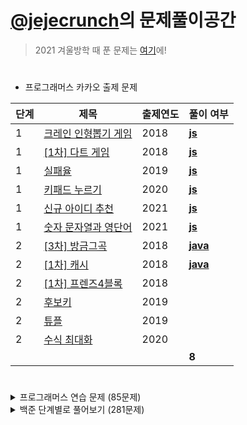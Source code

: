 # [@jejecrunch](https://github.com/jejecrunch)의 문제풀이공간

> 2021 겨울방학 때 푼 문제는 [여기](https://github.com/jejecrunch/2021-winter-kakao/blob/main/jejecrunch)에!

#

-   프로그래머스 카카오 출제 문제

| 단계 | 제목                                                                             | 출제연도 | 풀이 여부                                                                                         |
| ---- | -------------------------------------------------------------------------------- | -------- | ------------------------------------------------------------------------------------------------- |
| 1    | [크레인 인형뽑기 게임](https://programmers.co.kr/learn/courses/30/lessons/64061) | 2018     | [**js**](https://github.com/jejecrunch/2022/blob/main/jejecrunch/programmers/javascript/64061.js) |
| 1    | [[1차] 다트 게임](https://programmers.co.kr/learn/courses/30/lessons/17682)      | 2018     | [**js**](https://github.com/jejecrunch/2022/blob/main/jejecrunch/programmers/javascript/17682.js) |
| 1    | [실패율](https://programmers.co.kr/learn/courses/30/lessons/42889)               | 2019     | [**js**](https://github.com/jejecrunch/2022/blob/main/jejecrunch/programmers/javascript/42889.js) |
| 1    | [키패드 누르기](https://programmers.co.kr/learn/courses/30/lessons/67256)        | 2020     | [**js**](https://github.com/jejecrunch/2022/blob/main/jejecrunch/programmers/javascript/67256.js) |
| 1    | [신규 아이디 추천](https://programmers.co.kr/learn/courses/30/lessons/72410)     | 2021     | [**js**](https://github.com/jejecrunch/2022/blob/main/jejecrunch/programmers/javascript/72410.js) |
| 1    | [숫자 문자열과 영단어](https://programmers.co.kr/learn/courses/30/lessons/81301) | 2021     | [**js**](https://github.com/jejecrunch/2022/blob/main/jejecrunch/programmers/javascript/81301.js) |
| 2    | [[3차] 방금그곡](https://programmers.co.kr/learn/courses/30/lessons/17684)       | 2018     | [**java**](https://github.com/jejecrunch/2022/blob/main/jejecrunch/programmers/java/17684.java)   |
| 2    | [[1차] 캐시](https://programmers.co.kr/learn/courses/30/lessons/17680)           | 2018     | [**java**](https://github.com/jejecrunch/2022/blob/main/jejecrunch/programmers/java/17680.java)   |
| 2    | [[1차] 프렌즈4블록](https://programmers.co.kr/learn/courses/30/lessons/17684)    | 2018     |                                                                                                   |
| 2    | [후보키](https://programmers.co.kr/learn/courses/30/lessons/17684)               | 2019     |                                                                                                   |
| 2    | [튜플](https://programmers.co.kr/learn/courses/30/lessons/17684)                 | 2019     |                                                                                                   |
| 2    | [수식 최대화](https://programmers.co.kr/learn/courses/30/lessons/17684)          | 2020     |                                                                                                   |
|      |                                                                                  |          | **8**                                                                                             |

#

<details>
<summary>프로그래머스 연습 문제 (85문제)</summary>
<div markdown="1">

| 카테고리 | 제목                                                                                     | 풀이 여부                                                                                                                                                                                          |
| -------- | ---------------------------------------------------------------------------------------- | -------------------------------------------------------------------------------------------------------------------------------------------------------------------------------------------------- |
|          | [직사각형 별찍기](https://programmers.co.kr/learn/courses/30/lessons/12969)              | [**js**](https://github.com/jejecrunch/2022/blob/main/jejecrunch/programmers/javascript/12969.js)                                                                                                  |
|          | [x만큼 간격이 있는 n개의 숫자](https://programmers.co.kr/learn/courses/30/lessons/12954) | [**js**](https://github.com/jejecrunch/2022/blob/main/jejecrunch/programmers/javascript/12954.js)                                                                                                  |
|          | [N-Queen](https://programmers.co.kr/learn/courses/30/lessons/12952)                      | [**js**](https://github.com/jejecrunch/2022/blob/main/jejecrunch/programmers/javascript/12952.java)                                                                                                |
|          | [행렬의 덧셈](https://programmers.co.kr/learn/courses/30/lessons/12950)                  | [**js**](https://github.com/jejecrunch/2022/blob/main/jejecrunch/programmers/javascript/12950.java)                                                                                                |
|          | [핸드폰 번호 가리기](https://programmers.co.kr/learn/courses/30/lessons/12948)           | [**js**](https://github.com/jejecrunch/2022/blob/main/jejecrunch/programmers/javascript/12948.js)                                                                                                  |
|          | [하샤드 수](https://programmers.co.kr/learn/courses/30/lessons/12947)                    | [**js**](https://github.com/jejecrunch/2022/blob/main/jejecrunch/programmers/javascript/12947.js)                                                                                                  |
|          | [하노이의 탑](https://programmers.co.kr/learn/courses/30/lessons/12946)                  | [**js**](https://github.com/jejecrunch/2022/blob/main/jejecrunch/programmers/javascript/12946.js)                                                                                                  |
|          | [평균 구하기](https://programmers.co.kr/learn/courses/30/lessons/12944)                  | [**js**](https://github.com/jejecrunch/2022/blob/main/jejecrunch/programmers/javascript/12944.js)                                                                                                  |
|          | [콜라츠 추측](https://programmers.co.kr/learn/courses/30/lessons/12943)                  | [**js**](https://github.com/jejecrunch/2022/blob/main/jejecrunch/programmers/javascript/12943.js)                                                                                                  |
|          | [최대공약수와 최소공배수](https://programmers.co.kr/learn/courses/30/lessons/12940)      | [**js**](https://github.com/jejecrunch/2022/blob/main/jejecrunch/programmers/javascript/12940.js)                                                                                                  |
|          | [최고의 집합](https://programmers.co.kr/learn/courses/30/lessons/12938)                  | [**js**](https://github.com/jejecrunch/2022/blob/main/jejecrunch/programmers/javascript/12938.js)                                                                                                  |
|          | [짝수와 홀수](https://programmers.co.kr/learn/courses/30/lessons/12937)                  | [**js**](https://github.com/jejecrunch/2022/blob/main/jejecrunch/programmers/javascript/12937.js)                                                                                                  |
|          | [줄 서는 방법](https://programmers.co.kr/learn/courses/30/lessons/12936)                 | [**js**](https://github.com/jejecrunch/2022/blob/main/jejecrunch/programmers/javascript/12936.js)                                                                                                  |
|          | [제일 작은 수 제거하기](https://programmers.co.kr/learn/courses/30/lessons/12935)        | [**js**](https://github.com/jejecrunch/2022/blob/main/jejecrunch/programmers/javascript/12935.js)                                                                                                  |
|          | [정수 제곱근 판별](https://programmers.co.kr/learn/courses/30/lessons/12934)             | [**js**](https://github.com/jejecrunch/2022/blob/main/jejecrunch/programmers/javascript/12934.js)                                                                                                  |
|          | [정수 내림차순으로 배치하기](https://programmers.co.kr/learn/courses/30/lessons/12933)   | [**js**](https://github.com/jejecrunch/2022/blob/main/jejecrunch/programmers/javascript/12933.js)                                                                                                  |
|          | [자연수 뒤집어 배열로 만들기](https://programmers.co.kr/learn/courses/30/lessons/12932)  | [**js**](https://github.com/jejecrunch/2022/blob/main/jejecrunch/programmers/javascript/12932.js)                                                                                                  |
|          | [자릿수 더하기](https://programmers.co.kr/learn/courses/30/lessons/12931)                | [**js**](https://github.com/jejecrunch/2022/blob/main/jejecrunch/programmers/javascript/12931.js)                                                                                                  |
|          | [이상한 문자 만들기](https://programmers.co.kr/learn/courses/30/lessons/12930)           | [**js**](https://github.com/jejecrunch/2022/blob/main/jejecrunch/programmers/javascript/12930.js)                                                                                                  |
|          | [약수의 합](https://programmers.co.kr/learn/courses/30/lessons/12928)                    | [**js**](https://github.com/jejecrunch/2022/blob/main/jejecrunch/programmers/javascript/12928.js)                                                                                                  |
|          | [야근 지수](https://programmers.co.kr/learn/courses/30/lessons/12927)                    | [**js**](https://github.com/jejecrunch/2022/blob/main/jejecrunch/programmers/javascript/12927.js)                                                                                                  |
|          | [시저 암호](https://programmers.co.kr/learn/courses/30/lessons/12926)                    | [**js**](https://github.com/jejecrunch/2022/blob/main/jejecrunch/programmers/javascript/12926.js)                                                                                                  |
|          | [문자열을 정수로 바꾸기](https://programmers.co.kr/learn/courses/30/lessons/12925)       | [**js**](https://github.com/jejecrunch/2022/blob/main/jejecrunch/programmers/javascript/javascript/12925.js)                                                                                       |
|          | [수박수박수박수박수박수?](https://programmers.co.kr/learn/courses/30/lessons/12922)      | [**js**](https://github.com/jejecrunch/2022/blob/main/jejecrunch/programmers/javascript/javascript/12922.js)                                                                                       |
|          | [소수 찾기](https://programmers.co.kr/learn/courses/30/lessons/12921)                    | [**js**](https://github.com/jejecrunch/2022/blob/main/jejecrunch/programmers/javascript/12921.js)                                                                                                  |
|          | [서울에서 김서방 찾기](https://programmers.co.kr/learn/courses/30/lessons/12919)         | [**js**](https://github.com/jejecrunch/2022/blob/main/jejecrunch/programmers/javascript/12919.js)                                                                                                  |
|          | [문자열 다루기 기본](https://programmers.co.kr/learn/courses/30/lessons/12918)           | [**js**](https://github.com/jejecrunch/2022/blob/main/jejecrunch/programmers/javascript/12918.js)                                                                                                  |
|          | [문자열 내림차순으로 배치하기](https://programmers.co.kr/learn/courses/30/lessons/12917) | [**js**](https://github.com/jejecrunch/2022/blob/main/jejecrunch/programmers/javascript/12917.js)                                                                                                  |
|          | [문자열 내 p와 y의 개수](https://programmers.co.kr/learn/courses/30/lessons/12916)       | [**js**](https://github.com/jejecrunch/2022/blob/main/jejecrunch/programmers/javascript/12916.js)                                                                                                  |
|          | [문자열 내 마음대로 정렬하기](https://programmers.co.kr/learn/courses/30/lessons/12915)  | [**js**](https://github.com/jejecrunch/2022/blob/main/jejecrunch/programmers/javascript/12915.js)                                                                                                  |
|          | [멀리 뛰기](https://programmers.co.kr/learn/courses/30/lessons/12914)                    | [**js**](https://github.com/jejecrunch/2022/blob/main/jejecrunch/programmers/javascript/12914.js)                                                                                                  |
|          | [두 정수 사이의 합](https://programmers.co.kr/learn/courses/30/lessons/12912)            | [**js**](https://github.com/jejecrunch/2022/blob/main/jejecrunch/programmers/javascript/12912.js)                                                                                                  |
|          | [나누어 떨어지는 숫자 배열](https://programmers.co.kr/learn/courses/30/lessons/12910)    | [**js**](https://github.com/jejecrunch/2022/blob/main/jejecrunch/programmers/javascript/12910.js)                                                                                                  |
|          | [거스름돈](https://programmers.co.kr/learn/courses/30/lessons/12907)                     | [**js**](https://github.com/jejecrunch/2022/blob/main/jejecrunch/programmers/javascript/12907.js)                                                                                                  |
|          | [같은 숫자는 싫어](https://programmers.co.kr/learn/courses/30/lessons/12906)             | [**js**](https://github.com/jejecrunch/2022/blob/main/jejecrunch/programmers/javascript/12906.js)                                                                                                  |
|          | [가운데 글자 가져오기](https://programmers.co.kr/learn/courses/30/lessons/12903)         | [**js**](https://github.com/jejecrunch/2022/blob/main/jejecrunch/programmers/javascript/12903.js)                                                                                                  |
|          | [부족한 금액 계산하기](https://programmers.co.kr/learn/courses/30/lessons/82612)         | [**js**](https://github.com/jejecrunch/2022/blob/main/jejecrunch/programmers/javascript/82612.js)                                                                                                  |
|          | [나머지가 1이 되는 수 찾기](https://programmers.co.kr/learn/courses/30/lessons/87389)    | [**js**](https://github.com/jejecrunch/2022/blob/main/jejecrunch/programmers/javascript/87389.js)                                                                                                  |
|          | [최소직사각형](https://programmers.co.kr/learn/courses/30/lessons/86491)                 | [**js**](https://github.com/jejecrunch/2022/blob/main/jejecrunch/programmers/javascript/86491.js)                                                                                                  |
|          | [2016년](https://programmers.co.kr/learn/courses/30/lessons/12901)                       | [**js**](https://github.com/jejecrunch/2022/blob/main/jejecrunch/programmers/javascript/12901.js)                                                                                                  |
|          | [예산](https://programmers.co.kr/learn/courses/30/lessons/12982)                         | [**js**](https://github.com/jejecrunch/2022/blob/main/jejecrunch/programmers/javascript/12982.js)                                                                                                  |
|          | [두 개 뽑아서 더하기](https://programmers.co.kr/learn/courses/30/lessons/68644)          | [**js**](https://github.com/jejecrunch/2022/blob/main/jejecrunch/programmers/javascript/68644.js)                                                                                                  |
|          | [3진법 뒤집기](https://programmers.co.kr/learn/courses/30/lessons/68935)                 | [**js**](https://github.com/jejecrunch/2022/blob/main/jejecrunch/programmers/javascript/68935.js)                                                                                                  |
|          | [약수의 개수와 덧셈](https://programmers.co.kr/learn/courses/30/lessons/77884)           | [**js**](https://github.com/jejecrunch/2022/blob/main/jejecrunch/programmers/javascript/77884.js)                                                                                                  |
|          | [체육복](https://programmers.co.kr/learn/courses/30/lessons/42862)                       | [**js**](https://github.com/jejecrunch/2022/blob/main/jejecrunch/programmers/javascript/42862.js)                                                                                                  |
|          | [모의고사](https://programmers.co.kr/learn/courses/30/lessons/42840)                     | [**js**](https://github.com/jejecrunch/2022/blob/main/jejecrunch/programmers/javascript/42840.js)                                                                                                  |
|          | [K번째수](https://programmers.co.kr/learn/courses/30/lessons/42748)                      | [**js**](https://github.com/jejecrunch/2022/blob/main/jejecrunch/programmers/javascript/42748.js)                                                                                                  |
|          | [완주하지 못한 선수](https://programmers.co.kr/learn/courses/30/lessons/42576)           | [**js**](https://github.com/jejecrunch/2022/blob/main/jejecrunch/programmers/javascript/42576.js)                                                                                                  |
|          | [소수 만들기](https://programmers.co.kr/learn/courses/30/lessons/12977)                  | [**js**](https://github.com/jejecrunch/2022/blob/main/jejecrunch/programmers/javascript/12977.js)                                                                                                  |
|          | [내적](https://programmers.co.kr/learn/courses/30/lessons/70128)                         | [**js**](https://github.com/jejecrunch/2022/blob/main/jejecrunch/programmers/javascript/70128.js)                                                                                                  |
|          | [음양 더하기](https://programmers.co.kr/learn/courses/30/lessons/76501)                  | [**js**](https://github.com/jejecrunch/2022/blob/main/jejecrunch/programmers/javascript/76501.js)                                                                                                  |
|          | [없는 숫자 더하기](https://programmers.co.kr/learn/courses/30/lessons/86051)             | [**js**](https://github.com/jejecrunch/2022/blob/main/jejecrunch/programmers/javascript/86051.js)                                                                                                  |
|          | [로또의 최고 순위와 최저 순위](https://programmers.co.kr/learn/courses/30/lessons/77484) | [**js**](https://github.com/jejecrunch/2022/blob/main/jejecrunch/programmers/javascript/77484.js)                                                                                                  |
|          | [124 나라의 숫자](https://programmers.co.kr/learn/courses/30/lessons/12899)              | [**js**](https://github.com/jejecrunch/2022/blob/main/jejecrunch/programmers/javascript/12899.js)                                                                                                  |
|          | [가장 큰 정사각형 찾기](https://programmers.co.kr/learn/courses/30/lessons/12905)        | [**js**](https://github.com/jejecrunch/2022/blob/main/jejecrunch/programmers/javascript/12905.js)                                                                                                  |
|          | [올바른 괄호](https://programmers.co.kr/learn/courses/30/lessons/12909)                  | [**js**](https://github.com/jejecrunch/2022/blob/main/jejecrunch/programmers/javascript/12909.js)                                                                                                  |
|          | [다음 큰 숫자](https://programmers.co.kr/learn/courses/30/lessons/12911)                 | [**js**](https://github.com/jejecrunch/2022/blob/main/jejecrunch/programmers/javascript/12911.js)                                                                                                  |
|          | [땅따먹기](https://programmers.co.kr/learn/courses/30/lessons/12913)                     | [**js**](https://github.com/jejecrunch/2022/blob/main/jejecrunch/programmers/javascript/12913.js)                                                                                                  |
|          | [숫자의 표현](https://programmers.co.kr/learn/courses/30/lessons/12924)                  | [**js**](https://github.com/jejecrunch/2022/blob/main/jejecrunch/programmers/javascript/12924.js)                                                                                                  |
|          | [최댓값과 최솟값](https://programmers.co.kr/learn/courses/30/lessons/12939)              | [**js**](https://github.com/jejecrunch/2022/blob/main/jejecrunch/programmers/javascript/12939.js)                                                                                                  |
|          | [최솟값 만들기](https://programmers.co.kr/learn/courses/30/lessons/12941)                | [**js**](https://github.com/jejecrunch/2022/blob/main/jejecrunch/programmers/javascript/12941.js)                                                                                                  |
|          | [피보나치 수](https://programmers.co.kr/learn/courses/30/lessons/12945)                  | [**js**](https://github.com/jejecrunch/2022/blob/main/jejecrunch/programmers/javascript/12945.js)                                                                                                  |
|          | [행렬의 곱셈](https://programmers.co.kr/learn/courses/30/lessons/12949)                  | [**js**](https://github.com/jejecrunch/2022/blob/main/jejecrunch/programmers/javascript/12949.js)                                                                                                  |
|          | [JadenCase 문자열 만들기](https://programmers.co.kr/learn/courses/30/lessons/12951)      | [**js**](https://github.com/jejecrunch/2022/blob/main/jejecrunch/programmers/javascript/12951.js)                                                                                                  |
|          | [N개의 최소공배수](https://programmers.co.kr/learn/courses/30/lessons/12953)             | [**js**](https://github.com/jejecrunch/2022/blob/main/jejecrunch/programmers/javascript/12953.js)                                                                                                  |
| 해시     | [위장](https://programmers.co.kr/learn/courses/30/lessons/42578)                         | [**js**](https://github.com/jejecrunch/2022/blob/main/jejecrunch/programmers/javascript/42578.js)                                                                                                  |
| 완전탐색 | [소수찾기](https://programmers.co.kr/learn/courses/30/lessons/42839)                     | [**js**](https://github.com/jejecrunch/2022/blob/main/jejecrunch/programmers/javascript/42839.js)                                                                                                  |
| 탐욕법   | [조이스틱](https://programmers.co.kr/learn/courses/30/lessons/42860)                     | [**js**](https://github.com/jejecrunch/2022/blob/main/jejecrunch/programmers/javascript/42860.js)                                                                                                  |
| 정렬     | [가장 큰 수](https://programmers.co.kr/learn/courses/30/lessons/42746)                   | [**js**](https://github.com/jejecrunch/2022/blob/main/jejecrunch/programmers/javascript/42746.js)                                                                                                  |
| 탐욕법   | [큰 수 만들기](https://programmers.co.kr/learn/courses/30/lessons/42883)                 | [**js**](https://github.com/jejecrunch/2022/blob/main/jejecrunch/programmers/javascript/42883.js)                                                                                                  |
| 탐욕법   | [구명보트](https://programmers.co.kr/learn/courses/30/lessons/42885)                     | [**js**](https://github.com/jejecrunch/2022/blob/main/jejecrunch/programmers/javascript/42885.js)                                                                                                  |
| 정렬     | [H-Index](https://programmers.co.kr/learn/courses/30/lessons/42747)                      | [**js**](https://github.com/jejecrunch/2022/blob/main/jejecrunch/programmers/javascript/42747.js)                                                                                                  |
| 완전탐색 | [카펫](https://programmers.co.kr/learn/courses/30/lessons/42842)                         | [**js**](https://github.com/jejecrunch/2022/blob/main/jejecrunch/programmers/javascript/42842.js)                                                                                                  |
|          | [줄 서는 방법](https://programmers.co.kr/learn/courses/30/lessons/12936)                 | [**java**](https://github.com/jejecrunch/2022/blob/main/jejecrunch/programmers/java/12936.java)                                                                                                    |
|          | [야근 지수](https://programmers.co.kr/learn/courses/30/lessons/12927)                    | [**java**](https://github.com/jejecrunch/2022/blob/main/jejecrunch/programmers/java/12927.java)                                                                                                    |
|          | [멀리 뛰기](https://programmers.co.kr/learn/courses/30/lessons/12914)                    | [**java**](https://github.com/jejecrunch/2022/blob/main/jejecrunch/programmers/java/12914.java)                                                                                                    |
| 힙       | [이중 우선순위 큐](https://programmers.co.kr/learn/courses/30/lessons/42628)             | [**java**](https://github.com/jejecrunch/2022/blob/main/jejecrunch/programmers/java/42628.java), [**js**](https://github.com/jejecrunch/2022/blob/main/jejecrunch/programmers/javascript/42628.js) |
|          | [2 x n 타일링](https://programmers.co.kr/learn/courses/30/lessons/12900)                 | [**java**](https://github.com/jejecrunch/2022/blob/main/jejecrunch/programmers/java/12900.java), [**js**](https://github.com/jejecrunch/2022/blob/main/jejecrunch/programmers/javascript/12900.js) |
| 힙       | [더 맵게](https://programmers.co.kr/learn/courses/30/lessons/42626)                      | [**java**](https://github.com/jejecrunch/2022/blob/main/jejecrunch/programmers/java/42626.java)                                                                                                    |
| 힙       | [디스크 컨트롤러](https://programmers.co.kr/learn/courses/30/lessons/42627)              | [**java**](https://github.com/jejecrunch/2022/blob/main/jejecrunch/programmers/java/42627.java)                                                                                                    |
| 스택, 큐 | [다리를 지나는 트럭](https://programmers.co.kr/learn/courses/30/lessons/42583)           | [**js**](https://github.com/jejecrunch/2022/blob/main/jejecrunch/programmers/javascript/42583.js)                                                                                                  |
| 스택, 큐 | [기능개발](https://programmers.co.kr/learn/courses/30/lessons/42587)                     | [**js**](https://github.com/jejecrunch/2022/blob/main/jejecrunch/programmers/javascript/42587.js)                                                                                                  |
| 스택, 큐 | [프린터](https://programmers.co.kr/learn/courses/30/lessons/42588)                       | [**js**](https://github.com/jejecrunch/2022/blob/main/jejecrunch/programmers/javascript/42588.js)                                                                                                  |
| DFS, BFS | [타겟넘버](https://programmers.co.kr/learn/courses/30/lessons/43165)                     | [**js**](https://github.com/jejecrunch/2022/blob/main/jejecrunch/programmers/javascript/43165.js)                                                                                                  |

</div>
</details>

<details>
<summary>백준 단계별로 풀어보기 (281문제)</summary>
<div markdown="1">

| 카테고리          | 제목                                                                                     | 풀이 여부                                                                                                                                                                                                      |
| ----------------- | ---------------------------------------------------------------------------------------- | -------------------------------------------------------------------------------------------------------------------------------------------------------------------------------------------------------------- |
|                   | [엄청난 부자2](https://www.acmicpc.net/problem/1271)                                     | [**java**](https://github.com/jejecrunch/2022/blob/main/jejecrunch/BAEKJOON/java/SuperRich2_1271.java)                                                                                                         |
|                   | [16진수](https://www.acmicpc.net/problem/1550)                                           | [**java**](https://github.com/jejecrunch/2022/blob/main/jejecrunch/BAEKJOON/java/Hexadecimal_1550.java)                                                                                                        |
|                   | [긴자리 계산](https://www.acmicpc.net/problem/2338)                                      | [**java**](https://github.com/jejecrunch/2022/blob/main/jejecrunch/BAEKJOON/java/LongDigitClaculation_2338.java)                                                                                               |
|                   | [검증수](https://www.acmicpc.net/problem/2475)                                           | [**java**](https://github.com/jejecrunch/2022/blob/main/jejecrunch/BAEKJOON/java/NumberOfVerifications_2475.java)                                                                                              |
|                   | [파티가 끝나고 난 뒤](https://www.acmicpc.net/problem/2845)                              | [**java**](https://github.com/jejecrunch/2022/blob/main/jejecrunch/BAEKJOON/java/AfterParty_2845.java)                                                                                                         |
|                   | [저작권](https://www.acmicpc.net/problem/2914)                                           | [**java**](https://github.com/jejecrunch/2022/blob/main/jejecrunch/BAEKJOON/java/Copyright_2914.java)                                                                                                          |
|                   | [킹, 퀸, 룩, 비숍, 나이트, 폰](https://www.acmicpc.net/problem/3003)                     | [**java**](https://github.com/jejecrunch/2022/blob/main/jejecrunch/BAEKJOON/java/KQLBNP_3003.java)                                                                                                             |
|                   | [R2](https://www.acmicpc.net/problem/3046)                                               | [**java**](https://github.com/jejecrunch/2022/blob/main/jejecrunch/BAEKJOON/java/R2_3046.java)                                                                                                                 |
|                   | [웰컴](https://www.acmicpc.net/problem/5337)                                             | [**java**](https://github.com/jejecrunch/2022/blob/main/jejecrunch/BAEKJOON/java/Welcome_5337.java)                                                                                                            |
|                   | [마이크로소프트 로고](https://www.acmicpc.net/problem/5338)                              | [**java**](https://github.com/jejecrunch/2022/blob/main/jejecrunch/BAEKJOON/java/java/MicrosoftLogo_5338.java)                                                                                                 |
|                   | [콜센터](https://www.acmicpc.net/problem/5339)                                           | [**java**](https://github.com/jejecrunch/2022/blob/main/jejecrunch/BAEKJOON/java/CallCenter_5339.java)                                                                                                         |
|                   | [카드 게임](https://www.acmicpc.net/problem/5522)                                        | [**java**](https://github.com/jejecrunch/2022/blob/main/jejecrunch/BAEKJOON/java/CardGame_5522.java)                                                                                                           |
|                   | [심부름 가는 길](https://www.acmicpc.net/problem/5554)                                   | [**java**](https://github.com/jejecrunch/2022/blob/main/jejecrunch/BAEKJOON/java/Errand_5554.java)                                                                                                             |
|                   | [Next in line](https://www.acmicpc.net/problem/6749)                                     | [**java**](https://github.com/jejecrunch/2022/blob/main/jejecrunch/BAEKJOON/java/NextInLine_6749.java)                                                                                                         |
|                   | [Plane](https://www.acmicpc.net/problem/8370)                                            | [**java**](https://github.com/jejecrunch/2022/blob/main/jejecrunch/BAEKJOON/java/Plane_8370.java)                                                                                                              |
|                   | [Julka](https://www.acmicpc.net/problem/8437)                                            | [**java**](https://github.com/jejecrunch/2022/blob/main/jejecrunch/BAEKJOON/java/Julka_8437.java)                                                                                                              |
|                   | [Zadanie próbne 2](https://www.acmicpc.net/problem/8871)                                 | [**java**](https://github.com/jejecrunch/2022/blob/main/jejecrunch/BAEKJOON/java/ZadanieProbne2_8871.java)                                                                                                     |
|                   | [스타워즈 로고](https://www.acmicpc.net/problem/9653)                                    | [**java**](https://github.com/jejecrunch/2022/blob/main/jejecrunch/BAEKJOON/java/StarwarsLogo_9653.java)                                                                                                       |
|                   | [나부 함대 데이터](https://www.acmicpc.net/problem/9654)                                 | [**java**](https://github.com/jejecrunch/2022/blob/main/jejecrunch/BAEKJOON/java/NabuPlanet_9654.java)                                                                                                         |
|                   | [NFC West vs North](https://www.acmicpc.net/problem/10170)                               | [**java**](https://github.com/jejecrunch/2022/blob/main/jejecrunch/BAEKJOON/java/NFCWestvsNorth_10170.java)                                                                                                    |
|                   | [오늘 날짜](https://www.acmicpc.net/problem/10699)                                       | [**java**](https://github.com/jejecrunch/2022/blob/main/jejecrunch/BAEKJOON/java/Today_10699.java)                                                                                                             |
|                   | [한글 2](https://www.acmicpc.net/problem/11283)                                          | [**java**](https://github.com/jejecrunch/2022/blob/main/jejecrunch/BAEKJOON/java/Hangul2_11283.java)                                                                                                           |
|                   | [꼬마 정민](https://www.acmicpc.net/problem/11382)                                       | [**java**](https://github.com/jejecrunch/2022/blob/main/jejecrunch/BAEKJOON/java/BoyJM_11382.java)                                                                                                             |
|                   | [고려대는 사랑입니다](https://www.acmicpc.net/problem/11942)                             | [**java**](https://github.com/jejecrunch/2022/blob/main/jejecrunch/BAEKJOON/java/KUniv_11942.java)                                                                                                             |
|                   | [큰 수 곱셈](https://www.acmicpc.net/problem/13277)                                      | [**java**](https://github.com/jejecrunch/2022/blob/main/jejecrunch/BAEKJOON/java/BigNumberBy_13277.java)                                                                                                       |
|                   | [와이버스 부릉부릉](https://www.acmicpc.net/problem/14645)                               | [**java**](https://github.com/jejecrunch/2022/blob/main/jejecrunch/BAEKJOON/java/YBus_14645.java)                                                                                                              |
|                   | [나는 행복합니다~](https://www.acmicpc.net/problem/14652)                                | [**java**](https://github.com/jejecrunch/2022/blob/main/jejecrunch/BAEKJOON/java/IamHappy_14652.java)                                                                                                          |
|                   | [큰 수 (BIG)](https://www.acmicpc.net/problem/14928)                                     | [**java**](https://github.com/jejecrunch/2022/blob/main/jejecrunch/BAEKJOON/java/BigNumber_14928_.java)                                                                                                        |
|                   | [Vera and Outfits](https://www.acmicpc.net/problem/15439)                                | [**java**](https://github.com/jejecrunch/2022/blob/main/jejecrunch/BAEKJOON/java/VeraAndOutfits_15439.java)                                                                                                    |
|                   | [조별과제를 하려는데 조장이 사라졌다](https://www.acmicpc.net/problem/15727)             | [**java**](https://github.com/jejecrunch/2022/blob/main/jejecrunch/BAEKJOON/java/DisapearLeader_15727.java)                                                                                                    |
|                   | [나는 누구인가](https://www.acmicpc.net/problem/15733)                                   | [**java**](https://github.com/jejecrunch/2022/blob/main/jejecrunch/BAEKJOON/java/WhoAmI_15733.java)                                                                                                            |
|                   | [A+B - 9](https://www.acmicpc.net/problem/15740)                                         | [**java**](https://github.com/jejecrunch/2022/blob/main/jejecrunch/BAEKJOON/java/APlusB9_15740.java)                                                                                                           |
|                   | [수학은 체육과목 입니다](https://www.acmicpc.net/problem/15894)                          | [**java**](https://github.com/jejecrunch/2022/blob/main/jejecrunch/BAEKJOON/java/MathIsSports_15894.java)                                                                                                      |
|                   | [새로운 시작](https://www.acmicpc.net/problem/15962)                                     | [**java**](https://github.com/jejecrunch/2022/blob/main/jejecrunch/BAEKJOON/java/NewStart_15962.java)                                                                                                          |
|                   | [이상한 기호](https://www.acmicpc.net/problem/15964)                                     | [**java**](https://github.com/jejecrunch/2022/blob/main/jejecrunch/BAEKJOON/java/StrangeEmoji_15964.java)                                                                                                      |
|                   | [오늘의 날짜는?](https://www.acmicpc.net/problem/16170)                                  | [**java**](https://github.com/jejecrunch/2022/blob/main/jejecrunch/BAEKJOON/java/TodayDate_161700.java)                                                                                                        |
|                   | [홍익대학교](https://www.acmicpc.net/problem/16394)                                      | [**java**](https://github.com/jejecrunch/2022/blob/main/jejecrunch/BAEKJOON/java/HongikUniv_16394.java)                                                                                                        |
|                   | [제리와 톰](https://www.acmicpc.net/problem/16430)                                       | [**java**](https://github.com/jejecrunch/2022/blob/main/jejecrunch/BAEKJOON/java/JerryAndTom_16430.java)                                                                                                       |
|                   | [달달함이 넘쳐흘러](https://www.acmicpc.net/problem/17256)                               | [**java**](https://github.com/jejecrunch/2022/blob/main/jejecrunch/BAEKJOON/java/MuchSweet_17256.java)                                                                                                         |
|                   | [엔드게임 스포일러](https://www.acmicpc.net/problem/17295)                               | [**java**](https://github.com/jejecrunch/2022/blob/main/jejecrunch/BAEKJOON/java/EndgameSpoiler_17295.java)                                                                                                    |
|                   | [스타후르츠](https://www.acmicpc.net/problem/17496)                                      | [**java**](https://github.com/jejecrunch/2022/blob/main/jejecrunch/BAEKJOON/java/StarFruits_17496.java)                                                                                                        |
|                   | [Арифметическая магия](https://www.acmicpc.net/problem/18906)                            | [**java**](https://github.com/jejecrunch/2022/blob/main/jejecrunch/BAEKJOON/java/Artithmetic_18096.java)                                                                                                       |
|                   | [Rats](https://www.acmicpc.net/problem/18301)                                            | [**java**](https://github.com/jejecrunch/2022/blob/main/jejecrunch/BAEKJOON/java/Rats_18301.java)                                                                                                              |
|                   | [Site Score](https://www.acmicpc.net/problem/20254)                                      | [**java**](https://github.com/jejecrunch/2022/blob/main/jejecrunch/BAEKJOON/java/SiteScore_20254.java)                                                                                                         |
|                   | [세금](https://www.acmicpc.net/problem/20492)                                            | [**java**](https://github.com/jejecrunch/2022/blob/main/jejecrunch/BAEKJOON/java/Tax_20492.java)                                                                                                               |
|                   | [Bottle Return](https://www.acmicpc.net/problem/21300)                                   | [**java**](https://github.com/jejecrunch/2022/blob/main/jejecrunch/BAEKJOON/java/BottleReturn_21300.java)                                                                                                      |
|                   | [Multiply](https://www.acmicpc.net/problem/22193)                                        | [**java**](https://github.com/jejecrunch/2022/blob/main/jejecrunch/BAEKJOON/java/Multyply_22193.java)                                                                                                          |
|                   | [The World Responds](https://www.acmicpc.net/problem/23234)                              | [**java**](https://github.com/jejecrunch/2022/blob/main/jejecrunch/BAEKJOON/java/TheWorldResponds_23234.java)                                                                                                  |
|                   | [余り (Remainder)](https://www.acmicpc.net/problem/24078)                                | [**java**](https://github.com/jejecrunch/2022/blob/main/jejecrunch/BAEKJOON/java/Amari_24078.java)                                                                                                             |
|                   | [立方体 (Cube)](https://www.acmicpc.net/problem/24082)                                   | [**java**](https://github.com/jejecrunch/2022/blob/main/jejecrunch/BAEKJOON/java/Riltupoutai_24082.java)                                                                                                       |
|                   | [身長 (Height)](https://www.acmicpc.net/problem/24086)                                   | [**java**](https://github.com/jejecrunch/2022/blob/main/jejecrunch/BAEKJOON/java/Shinchou_24086.java)                                                                                                          |
|                   | [Affischutskicket](https://www.acmicpc.net/problem/24183)                                | [**java**](https://github.com/jejecrunch/2022/blob/main/jejecrunch/BAEKJOON/java/Affischutskicket_24183.java)                                                                                                  |
|                   | [Double Crypt 1](https://www.acmicpc.net/problem/24218)                                  |                                                                                                                                                                                                                |
|                   | [알고리즘 수업 - 알고리즘의 수행 시간 1](https://www.acmicpc.net/problem/24262)          | [**java**](https://github.com/jejecrunch/2022/blob/main/jejecrunch/BAEKJOON/java/AlgorhythmTime1_24262.java)                                                                                                   |
|                   | [РАВЕНСТВО](https://www.acmicpc.net/problem/24309)                                       | [**java**](https://github.com/jejecrunch/2022/blob/main/jejecrunch/BAEKJOON/java/РАВЕНСТВО_24309.java)                                                                                                         |
|                   | [Cupcake Party](https://www.acmicpc.net/problem/24568)                                   | [**java**](https://github.com/jejecrunch/2022/blob/main/jejecrunch/BAEKJOON/java/CupcakeParty_24568.java)                                                                                                      |
|                   | [Football Scoring](https://www.acmicpc.net/problem/24736)                                | [**js**](https://github.com/jejecrunch/2022/blob/main/jejecrunch/BAEKJOON/javascript/24736/app.js)                                                                                                             |
|                   | [TV 크기](https://www.acmicpc.net/problem/1297)                                          | [**java**](https://github.com/jejecrunch/2022/blob/main/jejecrunch/BAEKJOON/java/TVSize_1297.java)                                                                                                             |
|                   | [사파리월드](https://www.acmicpc.net/problem/2420)                                       | [**java**](https://github.com/jejecrunch/2022/blob/main/jejecrunch/BAEKJOON/java/Safariworld_2420.java)                                                                                                        |
|                   | [인공지능 시계](https://www.acmicpc.net/problem/2530)                                    | [**java**](https://github.com/jejecrunch/2022/blob/main/jejecrunch/BAEKJOON/java/AIClock_2530.java)                                                                                                            |
| 정렬              | [세수정렬](https://www.acmicpc.net/problem/2752)                                         | [**java**](https://github.com/jejecrunch/2022/blob/main/jejecrunch/BAEKJOON/java/ThreeNumbersSort_2752.java) [**js**](https://github.com/jejecrunch/2022/blob/main/jejecrunch/BAEKJOON/javascript/2752/app.js) |
|                   | [체스판 조각](https://www.acmicpc.net/problem/3004)                                      | [**java**](https://github.com/jejecrunch/2022/blob/main/jejecrunch/BAEKJOON/java/PieceOfChess_3004.java)                                                                                                       |
|                   | [AFC 윔블던](https://www.acmicpc.net/problem/4299)                                       | [**java**](https://github.com/jejecrunch/2022/blob/main/jejecrunch/BAEKJOON/java/AFCWhimbledon_4299.java)                                                                                                      |
|                   | [방학 숙제](https://www.acmicpc.net/problem/4299)                                        | [**java**](https://github.com/jejecrunch/2022/blob/main/jejecrunch/BAEKJOON/java/VacationWork_4299.java)                                                                                                       |
|                   | [상근날드](https://www.acmicpc.net/problem/5543)                                         | [**java**](https://github.com/jejecrunch/2022/blob/main/jejecrunch/BAEKJOON/java/SGNard_5543.java)                                                                                                             |
|                   | [A/B - 2](https://www.acmicpc.net/problem/15792)                                         | [**java**](https://github.com/jejecrunch/2022/blob/main/jejecrunch/BAEKJOON/java/ADivideB2_15792.java)                                                                                                         |
|                   | [타임 카드](https://www.acmicpc.net/problem/5575)                                        | [**java**](https://github.com/jejecrunch/2022/blob/main/jejecrunch/BAEKJOON/java/TimeCard_5575.java)                                                                                                           |
|                   | [시험 점수](https://www.acmicpc.net/problem/5596)                                        | [**java**](https://github.com/jejecrunch/2022/blob/main/jejecrunch/BAEKJOON/java/TestScore_5596.java)                                                                                                          |
|                   | [17배](https://www.acmicpc.net/problem/5893)                                             | [**java**](https://github.com/jejecrunch/2022/blob/main/jejecrunch/BAEKJOON/java/Multiply17_5893.java)                                                                                                         |
|                   | [Contest Timing](https://www.acmicpc.net/problem/5928)                                   | [**java**](https://github.com/jejecrunch/2022/blob/main/jejecrunch/BAEKJOON/java/ContestTiming_5928.java)                                                                                                      |
|                   | [Speed fines are not fine!](https://www.acmicpc.net/problem/6763)                        | [**java**](https://github.com/jejecrunch/2022/blob/main/jejecrunch/BAEKJOON/java/SpeedFinesAreNotFine_6763.java)                                                                                               |
|                   | [Sounds fishy!](https://www.acmicpc.net/problem/6764)                                    | [**java**](https://github.com/jejecrunch/2022/blob/main/jejecrunch/BAEKJOON/java/SoundsFishy_6764.java)                                                                                                        |
|                   | [Which Alien?](https://www.acmicpc.net/problem/6778)                                     | [**java**](https://github.com/jejecrunch/2022/blob/main/jejecrunch/BAEKJOON/java/WhichAlien_6778.java)                                                                                                         |
|                   | [ISBN](https://www.acmicpc.net/problem/6810)                                             | [**java**](https://github.com/jejecrunch/2022/blob/main/jejecrunch/BAEKJOON/java/ISBN_6810.java)                                                                                                               |
|                   | [Tabliczka](https://www.acmicpc.net/problem/8674)                                        | [**java**](https://github.com/jejecrunch/2022/blob/main/jejecrunch/BAEKJOON/java/Tabliczka_8674.java)                                                                                                          |
|                   | [Koszykarz](https://www.acmicpc.net/problem/8710)                                        | [**java**](https://github.com/jejecrunch/2022/blob/main/jejecrunch/BAEKJOON/java/Koszykarz_8710.java)                                                                                                          |
|                   | [Bałwanek](https://www.acmicpc.net/problem/8718)                                         | [**java**](https://github.com/jejecrunch/2022/blob/main/jejecrunch/BAEKJOON/java/Balwanek_8718.java)                                                                                                           |
|                   | [Patyki](https://www.acmicpc.net/problem/8723)                                           | [**java**](https://github.com/jejecrunch/2022/blob/main/jejecrunch/BAEKJOON/java/Patyki_8723.java)                                                                                                             |
|                   | [삼각형 외우기](https://www.acmicpc.net/problem/10101)                                   | [**java**](https://github.com/jejecrunch/2022/blob/main/jejecrunch/BAEKJOON/java/MemorizeTriangle_10101.java)                                                                                                  |
|                   | [과자](https://www.acmicpc.net/problem/10156)                                            | [**java**](https://github.com/jejecrunch/2022/blob/main/jejecrunch/BAEKJOON/java/Snack_10156.java)                                                                                                             |
|                   | [전자레인지](https://www.acmicpc.net/problem/10162)                                      | [**java**](https://github.com/jejecrunch/2022/blob/main/jejecrunch/BAEKJOON/java/Microwave.java)                                                                                                               |
|                   | [수도 요금](https://www.acmicpc.net/problem/10707)                                       | [**java**](https://github.com/jejecrunch/2022/blob/main/jejecrunch/BAEKJOON/java/WaterBill_10707.java)                                                                                                         |
|                   | [특별한 날](https://www.acmicpc.net/problem/10768)                                       | [**java**](https://github.com/jejecrunch/2022/blob/main/jejecrunch/BAEKJOON/java/SpecialDay_10768.java)                                                                                                        |
|                   | [10부제](https://www.acmicpc.net/problem/10797)                                          | [**java**](https://github.com/jejecrunch/2022/blob/main/jejecrunch/BAEKJOON/java/TenSeido_10797.java)                                                                                                          |
|                   | [한글](https://www.acmicpc.net/problem/11282)                                            | [**java**](https://github.com/jejecrunch/2022/blob/main/jejecrunch/BAEKJOON/java/Hangul_11282.java)                                                                                                            |
|                   | [Identifying tea](https://www.acmicpc.net/problem/11549)                                 | [**java**](https://github.com/jejecrunch/2022/blob/main/jejecrunch/BAEKJOON/java/IdentifyingTea_11549.java)                                                                                                    |
|                   | [파일 옮기기](https://www.acmicpc.net/problem/11943)                                     | [**java**](https://github.com/jejecrunch/2022/blob/main/jejecrunch/BAEKJOON/java/MoveFile_11943.java)                                                                                                          |
|                   | [과목선택](https://www.acmicpc.net/problem/11948)                                        | [**java**](https://github.com/jejecrunch/2022/blob/main/jejecrunch/BAEKJOON/java/SelectSubject_11948.java)                                                                                                     |
|                   | [Do Not Touch Anything](https://www.acmicpc.net/problem/13136)                           | [**java**](https://github.com/jejecrunch/2022/blob/main/jejecrunch/BAEKJOON/java/DoNotTouchAnything_13136.java)                                                                                                |
|                   | [Andando no tempo](https://www.acmicpc.net/problem/13580)                                | [**java**](https://github.com/jejecrunch/2022/blob/main/jejecrunch/BAEKJOON/java/AndandoNoTempo_13580.java)                                                                                                    |
|                   | [Tri-du](https://www.acmicpc.net/problem/13580)                                          | [**java**](https://github.com/jejecrunch/2022/blob/main/jejecrunch/BAEKJOON/java/Tridu_13580.java)                                                                                                             |
|                   | [Zero or One](https://www.acmicpc.net/problem/13623)                                     | [**js**](https://github.com/jejecrunch/2022/blob/main/jejecrunch/BAEKJOON/javascript/13623/app.js)                                                                                                             |
|                   | [팀 나누기](https://www.acmicpc.net/problem/13866)                                       | [**java**](https://github.com/jejecrunch/2022/blob/main/jejecrunch/BAEKJOON/java/SplitTeam_13866.java)                                                                                                         |
|                   | [Equality](https://www.acmicpc.net/problem/13985)                                        | [**java**](https://github.com/jejecrunch/2022/blob/main/jejecrunch/BAEKJOON/java/Equality_13985.java)                                                                                                          |
|                   | [Tournament Selction](https://www.acmicpc.net/problem/14038)                             | [**java**](https://github.com/jejecrunch/2022/blob/main/jejecrunch/BAEKJOON/java/TournamentSelection_14038.java)                                                                                               |
|                   | [Gorivo](https://www.acmicpc.net/problem/14065)                                          | [**java**](https://github.com/jejecrunch/2022/blob/main/jejecrunch/BAEKJOON/java/Gorivo_14065.java)                                                                                                            |
|                   | [Square Pasture](https://www.acmicpc.net/problem/14173)                                  | [**java**](https://github.com/jejecrunch/2022/blob/main/jejecrunch/BAEKJOON/java/SquarePasture_14173.java)                                                                                                     |
|                   | [정육각형과 삼각형](https://www.acmicpc.net/problem/14264)                               | [**java**](https://github.com/jejecrunch/2022/blob/main/jejecrunch/BAEKJOON/java/RegularHexagonAndTriangle_14264.java)                                                                                         |
|                   | [전자레인지](https://www.acmicpc.net/problem/14470)                                      | [**java**](https://github.com/jejecrunch/2022/blob/main/jejecrunch/BAEKJOON/java/Microwave_14470.java)                                                                                                         |
|                   | [감정이입](https://www.acmicpc.net/problem/14623)                                        | [**java**](https://github.com/jejecrunch/2022/blob/main/jejecrunch/BAEKJOON/java/Empathy_14623.java)                                                                                                           |
|                   | [폰 노이만과 파리](https://www.acmicpc.net/problem/14924)                                | [**js**](https://github.com/jejecrunch/2022/blob/main/jejecrunch/BAEKJOON/javascript/14924/app.js)                                                                                                             |
|                   | [FA](https://www.acmicpc.net/problem/14935)                                              | [**js**](https://github.com/jejecrunch/2022/blob/main/jejecrunch/BAEKJOON/javascript/14924/app.js)                                                                                                             |
|                   | [Judging Moose](https://www.acmicpc.net/problem/15025)                                   | [**js**](https://github.com/jejecrunch/2022/blob/main/jejecrunch/BAEKJOON/javascript/15025/app.js)                                                                                                             |
|                   | [Máquina de café](https://www.acmicpc.net/problem/15051)                                 | [**js**](https://github.com/jejecrunch/2022/blob/main/jejecrunch/BAEKJOON/javascript/15051/app.js)                                                                                                             |
|                   | [Hard choice](https://www.acmicpc.net/problem/15059)                                     | [**js**](https://github.com/jejecrunch/2022/blob/main/jejecrunch/BAEKJOON/javascript/15059/app.js)                                                                                                             |
|                   | [Every Second Counts](https://www.acmicpc.net/problem/15080)                             | [**js**](https://github.com/jejecrunch/2022/blob/main/jejecrunch/BAEKJOON/javascript/15080/app.js)                                                                                                             |
|                   | [Congruent Numbers](https://www.acmicpc.net/problem/15128)                               | [**js**](https://github.com/jejecrunch/2022/blob/main/jejecrunch/BAEKJOON/javascript/15128/app.js)                                                                                                             |
|                   | [鉛筆 (Pencils)](https://www.acmicpc.net/problem/15474)                                  | [**js**](https://github.com/jejecrunch/2022/blob/main/jejecrunch/BAEKJOON/javascript/15474/app.js)                                                                                                             |
|                   | [Abbey Courtyard](https://www.acmicpc.net/problem/15610)                                 | [**js**](https://github.com/jejecrunch/2022/blob/main/jejecrunch/BAEKJOON/javascript/15610/app.js)                                                                                                             |
|                   | [연세대학교](https://www.acmicpc.net/problem/15680)                                      | [**js**](https://github.com/jejecrunch/2022/blob/main/jejecrunch/BAEKJOON/javascript/15680/app.js)                                                                                                             |
|                   | [타일 채우기 4](https://www.acmicpc.net/problem/15700)                                   | [**js**](https://github.com/jejecrunch/2022/blob/main/jejecrunch/BAEKJOON/javascript/15700/app.js)                                                                                                             |
|                   | [이칙연산](https://www.acmicpc.net/problem/15726)                                        | [**js**](https://github.com/jejecrunch/2022/blob/main/jejecrunch/BAEKJOON/javascript/15726/app.js)                                                                                                             |
|                   | [공백 없는 A+B](https://www.acmicpc.net/problem/15873)                                   | [**java**](https://github.com/jejecrunch/2022/blob/main/jejecrunch/BAEKJOON/java/NoBlankAPlusB_15873.java)                                                                                                     |
|                   | [수찬은 마린보이야!!](https://www.acmicpc.net/problem/15921)                             | [**js**](https://github.com/jejecrunch/2022/blob/main/jejecrunch/BAEKJOON/javascript/15921/app.js)                                                                                                             |
|                   | [CASIO](https://www.acmicpc.net/problem/15963)                                           | [**js**](https://github.com/jejecrunch/2022/blob/main/jejecrunch/BAEKJOON/javascript/15963/app.js)                                                                                                             |
|                   | [Telemarketer or not?](https://www.acmicpc.net/problem/16017)                            | [**js**](https://github.com/jejecrunch/2022/blob/main/jejecrunch/BAEKJOON/javascript/16017/app.js)                                                                                                             |
|                   | [나이 계산하기](https://www.acmicpc.net/problem/16199)                                   | [**js**](https://github.com/jejecrunch/2022/blob/main/jejecrunch/BAEKJOON/javascript/16199/app.js)                                                                                                             |
|                   | [카드 뽑기](https://www.acmicpc.net/problem/16204)                                       | [**js**](https://github.com/jejecrunch/2022/blob/main/jejecrunch/BAEKJOON/javascript/16204/app.js)                                                                                                             |
|                   | [A/B - 3](https://www.acmicpc.net/problem/16428)                                         | [**js**](https://github.com/jejecrunch/2022/blob/main/jejecrunch/BAEKJOON/javascript/16428/app.js)                                                                                                             |
|                   | [베시와 데이지](https://www.acmicpc.net/problem/16431)                                   | [**js**](https://github.com/jejecrunch/2022/blob/main/jejecrunch/BAEKJOON/javascript/16431/app.js)                                                                                                             |
|                   | [운동장 한 바퀴](https://www.acmicpc.net/problem/16486)                                  | [**js**](https://github.com/jejecrunch/2022/blob/main/jejecrunch/BAEKJOON/javascript/16486/app.js)                                                                                                             |
|                   | [Contemporary Art](https://www.acmicpc.net/problem/16600)                                | [**js**](https://github.com/jejecrunch/2022/blob/main/jejecrunch/BAEKJOON/javascript/16600/app.js)                                                                                                             |
|                   | [Pizza Deal](https://www.acmicpc.net/problem/16693)                                      | [**js**](https://github.com/jejecrunch/2022/blob/main/jejecrunch/BAEKJOON/javascript/16693/app.js)                                                                                                             |
|                   | [ICPC](https://www.acmicpc.net/problem/16727)                                            | [**js**](https://github.com/jejecrunch/2022/blob/main/jejecrunch/BAEKJOON/javascript/16727/app.js)                                                                                                             |
|                   | [Winning Score](https://www.acmicpc.net/problem/17009)                                   | [**js**](https://github.com/jejecrunch/2022/blob/main/jejecrunch/BAEKJOON/javascript/17009/app.js)                                                                                                             |
|                   | [수학은 체육과목 입니다 2](https://www.acmicpc.net/problem/17362)                        | [**js**](https://github.com/jejecrunch/2022/blob/main/jejecrunch/BAEKJOON/javascript/17362/app.js)                                                                                                             |
|                   | [와글와글 숭고한](https://www.acmicpc.net/problem/17388)                                 | [**js**](https://github.com/jejecrunch/2022/blob/main/jejecrunch/BAEKJOON/javascript/17388/app.js)                                                                                                             |
|                   | [FYI](https://www.acmicpc.net/problem/17863)                                             | [**js**](https://github.com/jejecrunch/2022/blob/main/jejecrunch/BAEKJOON/javascript/17863/app.js)                                                                                                             |
|                   | [Piece of Cake!](https://www.acmicpc.net/problem/17874)                                  | [**js**](https://github.com/jejecrunch/2022/blob/main/jejecrunch/BAEKJOON/javascript/17874/app.js)                                                                                                             |
|                   | [Counting Clauses](https://www.acmicpc.net/problem/17903)                                | [**js**](https://github.com/jejecrunch/2022/blob/main/jejecrunch/BAEKJOON/javascript/17903/app.js)                                                                                                             |
|                   | [Even or Odd?](https://www.acmicpc.net/problem/18005)                                    | [**js**](https://github.com/jejecrunch/2022/blob/main/jejecrunch/BAEKJOON/javascript/18005/app.js)                                                                                                             |
|                   | [Petrol](https://www.acmicpc.net/problem/18330)                                          | [**js**](https://github.com/jejecrunch/2022/blob/main/jejecrunch/BAEKJOON/javascript/18330/app.js)                                                                                                             |
|                   | [3 つの整数 (Three Integers)](https://www.acmicpc.net/problem/18408)                     | [**js**](https://github.com/jejecrunch/2022/blob/main/jejecrunch/BAEKJOON/javascript/18408/app.js)                                                                                                             |
|                   | [試験 (Exam)](https://www.acmicpc.net/problem/18411)                                     | [**js**](https://github.com/jejecrunch/2022/blob/main/jejecrunch/BAEKJOON/javascript/18411/app.js)                                                                                                             |
|                   | [X に最も近い値 (The Nearest Value)](https://www.acmicpc.net/problem/18414)              | [**js**](https://github.com/jejecrunch/2022/blob/main/jejecrunch/BAEKJOON/javascript/18414/app.js)                                                                                                             |
|                   | [Dog Treats](https://www.acmicpc.net/problem/19602)                                      | [**js**](https://github.com/jejecrunch/2022/blob/main/jejecrunch/BAEKJOON/javascript/19602/app.js)                                                                                                             |
|                   | [헛간 청약](https://www.acmicpc.net/problem/19698)                                       | [**js**](https://github.com/jejecrunch/2022/blob/main/jejecrunch/BAEKJOON/javascript/19698/app.js)                                                                                                             |
|                   | [뉴비의 기준은 뭘까?](https://www.acmicpc.net/problem/19944)                             | [**js**](https://github.com/jejecrunch/2022/blob/main/jejecrunch/BAEKJOON/javascript/19944/app.js)                                                                                                             |
|                   | [Cutting Corners](https://www.acmicpc.net/problem/20215)                                 | [**js**](https://github.com/jejecrunch/2022/blob/main/jejecrunch/BAEKJOON/javascript/20215/app.js)                                                                                                             |
|                   | [Archivist](https://www.acmicpc.net/problem/20232)                                       | [**js**](https://github.com/jejecrunch/2022/blob/main/jejecrunch/BAEKJOON/javascript/20232/app.js)                                                                                                             |
|                   | [Bicycle](https://www.acmicpc.net/problem/20233)                                         | [**js**](https://github.com/jejecrunch/2022/blob/main/jejecrunch/BAEKJOON/javascript/20233/app.js)                                                                                                             |
|                   | [Circus](https://www.acmicpc.net/problem/20352)                                          | [**js**](https://github.com/jejecrunch/2022/blob/main/jejecrunch/BAEKJOON/javascript/20352/app.js)                                                                                                             |
|                   | [Atrium](https://www.acmicpc.net/problem/20353)                                          | [**js**](https://github.com/jejecrunch/2022/blob/main/jejecrunch/BAEKJOON/javascript/20353/app.js)                                                                                                             |
|                   | [Darius님 한타 안 함?](https://www.acmicpc.net/problem/20499)                            | [**js**](https://github.com/jejecrunch/2022/blob/main/jejecrunch/BAEKJOON/javascript/20499/app.js)                                                                                                             |
|                   | [Covid-19](https://www.acmicpc.net/problem/20673)                                        | [**js**](https://github.com/jejecrunch/2022/blob/main/jejecrunch/BAEKJOON/javascript/20673/app.js)                                                                                                             |
|                   | [Betygsättning](https://www.acmicpc.net/problem/20839)                                   | [**js**](https://github.com/jejecrunch/2022/blob/main/jejecrunch/BAEKJOON/javascript/20839/app.js)                                                                                                             |
|                   | [Rulltrappa](https://www.acmicpc.net/problem/20867)                                      | [**js**](https://github.com/jejecrunch/2022/blob/main/jejecrunch/BAEKJOON/javascript/20867/app.js)                                                                                                             |
|                   | [2 番目に大きい整数 (The Second Largest Integer)](https://www.acmicpc.net/problem/20976) | [**js**](https://github.com/jejecrunch/2022/blob/main/jejecrunch/BAEKJOON/javascript/20976/app.js)                                                                                                             |
|                   | [Another Eruption](https://www.acmicpc.net/problem/21335)                                | [**js**](https://github.com/jejecrunch/2022/blob/main/jejecrunch/BAEKJOON/javascript/21335/app.js)                                                                                                             |
|                   | [Äpplen och päron](https://www.acmicpc.net/problem/21354)                                | [**js**](https://github.com/jejecrunch/2022/blob/main/jejecrunch/BAEKJOON/javascript/21354/app.js)                                                                                                             |
|                   | [Laptop Sticker](https://www.acmicpc.net/problem/21591)                                  | [**js**](https://github.com/jejecrunch/2022/blob/main/jejecrunch/BAEKJOON/javascript/21591/app.js)                                                                                                             |
|                   | [SciComLove](https://www.acmicpc.net/problem/21598)                                      | [**js**](https://github.com/jejecrunch/2022/blob/main/jejecrunch/BAEKJOON/javascript/21598/app.js)                                                                                                             |
|                   | [Boiling Water](https://www.acmicpc.net/problem/21612)                                   | [**js**](https://github.com/jejecrunch/2022/blob/main/jejecrunch/BAEKJOON/javascript/21612/app.js)                                                                                                             |
|                   | [Checkers](https://www.acmicpc.net/problem/21631)                                        | [**js**](https://github.com/jejecrunch/2022/blob/main/jejecrunch/BAEKJOON/javascript/21631/app.js)                                                                                                             |
|                   | [Bank Transfer](https://www.acmicpc.net/problem/21633)                                   | [**js**](https://github.com/jejecrunch/2022/blob/main/jejecrunch/BAEKJOON/javascript/21633/app.js)                                                                                                             |
|                   | [SMS from MCHS](https://www.acmicpc.net/problem/21638)                                   | [**js**](https://github.com/jejecrunch/2022/blob/main/jejecrunch/BAEKJOON/javascript/21638/app.js)                                                                                                             |
|                   | [金平糖 (Konpeito)](https://www.acmicpc.net/problem/22015)                               | [**js**](https://github.com/jejecrunch/2022/blob/main/jejecrunch/BAEKJOON/javascript/22015/app.js)                                                                                                             |
|                   | [Arm Coordination](https://www.acmicpc.net/problem/23375)                                | [**js**](https://github.com/jejecrunch/2022/blob/main/jejecrunch/BAEKJOON/javascript/23375/app.js)                                                                                                             |
|                   | [SASA 모형을 만들어보자](https://www.acmicpc.net/problem/23825)                          | [**js**](https://github.com/jejecrunch/2022/blob/main/jejecrunch/BAEKJOON/javascript/23825/app.js)                                                                                                             |
|                   | [帰省 (Homecoming)](https://www.acmicpc.net/problem/24072)                               | [**js**](https://github.com/jejecrunch/2022/blob/main/jejecrunch/BAEKJOON/javascript/24072/app.js)                                                                                                             |
|                   | [計算 (Calculation)](https://www.acmicpc.net/problem/24075)                              | [**js**](https://github.com/jejecrunch/2022/blob/main/jejecrunch/BAEKJOON/javascript/24075/app.js)                                                                                                             |
|                   | [移動 (Moving)](https://www.acmicpc.net/problem/24079)                                   | [**js**](https://github.com/jejecrunch/2022/blob/main/jejecrunch/BAEKJOON/javascript/24079/app.js)                                                                                                             |
|                   | [短針 (Hour Hand)](https://www.acmicpc.net/problem/24083)                                | [**js**](https://github.com/jejecrunch/2022/blob/main/jejecrunch/BAEKJOON/javascript/24083/app.js)                                                                                                             |
|                   | [アイスクリーム (Ice Cream)](https://www.acmicpc.net/problem/24087)                      | [**js**](https://github.com/jejecrunch/2022/blob/main/jejecrunch/BAEKJOON/javascript/24087/app.js)                                                                                                             |
|                   | [ГРАДИНА](https://www.acmicpc.net/problem/24294)                                         | [**js**](https://github.com/jejecrunch/2022/blob/main/jejecrunch/BAEKJOON/javascript/24294/app.js)                                                                                                             |
|                   | [ЧАСОВНИК](https://www.acmicpc.net/problem/24356)                                        | [**js**](https://github.com/jejecrunch/2022/blob/main/jejecrunch/BAEKJOON/javascript/24356/app.js)                                                                                                             |
|                   | [ПЧЕЛИЧКАТА МАЯ](https://www.acmicpc.net/problem/24365)                                  | [**js**](https://github.com/jejecrunch/2022/blob/main/jejecrunch/BAEKJOON/javascript/24365/app.js)                                                                                                             |
|                   | [녹색거탑](https://www.acmicpc.net/problem/24723)                                        | [**js**](https://github.com/jejecrunch/2022/blob/main/jejecrunch/BAEKJOON/javascript/24723/app.js)                                                                                                             |
|                   | [Betting](https://www.acmicpc.net/problem/24751)                                         |                                                                                                                                                                                                                |
|                   | [Counting Antibodies](https://www.acmicpc.net/problem/24860)                             |                                                                                                                                                                                                                |
|                   | [분산처리](https://www.acmicpc.net/problem/1009)                                         | [**js**](https://github.com/jejecrunch/2022/blob/main/jejecrunch/BAEKJOON/javascript/1009/app.js)                                                                                                              |
|                   | [8진수 2진수](https://www.acmicpc.net/problem/1212)                                      | [**js**](https://github.com/jejecrunch/2022/blob/main/jejecrunch/BAEKJOON/javascript/1212/app.js)                                                                                                              |
|                   | [부호](https://www.acmicpc.net/problem/1247)                                             | [**js**](https://github.com/jejecrunch/2022/blob/main/jejecrunch/BAEKJOON/javascript/1247/app.js)                                                                                                              |
|                   | [핸드폰 요금](https://www.acmicpc.net/problem/1267)                                      | [**js**](https://github.com/jejecrunch/2022/blob/main/jejecrunch/BAEKJOON/javascript/1267/app.js)                                                                                                              |
|                   | [집 주소](https://www.acmicpc.net/problem/1284)                                          | [**js**](https://github.com/jejecrunch/2022/blob/main/jejecrunch/BAEKJOON/javascript/1284/app.js)                                                                                                              |
|                   | [공](https://www.acmicpc.net/problem/1547)                                               | [**js**](https://github.com/jejecrunch/2022/blob/main/jejecrunch/BAEKJOON/javascript/1547/app.js)                                                                                                              |
|                   | [꼬리를 무는 숫자 나열](https://www.acmicpc.net/problem/1598)                            | [**js**](https://github.com/jejecrunch/2022/blob/main/jejecrunch/BAEKJOON/javascript/1598/app.js)                                                                                                              |
|                   | [생장점](https://www.acmicpc.net/problem/1703)                                           | [**js**](https://github.com/jejecrunch/2022/blob/main/jejecrunch/BAEKJOON/javascript/1703/app.js)                                                                                                              |
|                   | [암호제작](https://www.acmicpc.net/problem/1837)                                         | [**js**](https://github.com/jejecrunch/2022/blob/main/jejecrunch/BAEKJOON/javascript/1837/app.js)                                                                                                              |
|                   | [오각형, 오각형, 오각형...](https://www.acmicpc.net/problem/1964)                        | [**js**](https://github.com/jejecrunch/2022/blob/main/jejecrunch/BAEKJOON/javascript/1964/app.js)                                                                                                              |
|                   | [플러그](https://www.acmicpc.net/problem/2010)                                           | [**js**](https://github.com/jejecrunch/2022/blob/main/jejecrunch/BAEKJOON/javascript/2010/app.js)                                                                                                              |
|                   | [좋은 암호](https://www.acmicpc.net/problem/2061)                                        | [**js**](https://github.com/jejecrunch/2022/blob/main/jejecrunch/BAEKJOON/javascript/2061/app.js)                                                                                                              |
|                   | [초콜릿 자르기](https://www.acmicpc.net/problem/2163)                                    | [**js**](https://github.com/jejecrunch/2022/blob/main/jejecrunch/BAEKJOON/javascript/2163/app.js)                                                                                                              |
|                   | [시그마](https://www.acmicpc.net/problem/2355)                                           | [**js**](https://github.com/jejecrunch/2022/blob/main/jejecrunch/BAEKJOON/javascript/2355/app.js)                                                                                                              |
|                   | [별 찍기 - 7](https://www.acmicpc.net/problem/2444)                                      | [**js**](https://github.com/jejecrunch/2022/blob/main/jejecrunch/BAEKJOON/javascript/2444/app.js)                                                                                                              |
|                   | [별 찍기 - 8](https://www.acmicpc.net/problem/2445)                                      | [**js**](https://github.com/jejecrunch/2022/blob/main/jejecrunch/BAEKJOON/javascript/2445/app.js)                                                                                                              |
|                   | [별 찍기 - 9](https://www.acmicpc.net/problem/2446)                                      | [**js**](https://github.com/jejecrunch/2022/blob/main/jejecrunch/BAEKJOON/javascript/2446/app.js)                                                                                                              |
|                   | [별 찍기 - 12](https://www.acmicpc.net/problem/2522)                                     | [**js**](https://github.com/jejecrunch/2022/blob/main/jejecrunch/BAEKJOON/javascript/2522/app.js)                                                                                                              |
|                   | [별 찍기 - 13](https://www.acmicpc.net/problem/2523)                                     | [**js**](https://github.com/jejecrunch/2022/blob/main/jejecrunch/BAEKJOON/javascript/2523/app.js)                                                                                                              |
|                   | [지능형 기차](https://www.acmicpc.net/problem/2455)                                      | [**js**](https://github.com/jejecrunch/2022/blob/main/jejecrunch/BAEKJOON/javascript/2455/app.js)                                                                                                              |
|                   | [지능형 기차 2](https://www.acmicpc.net/problem/2460)                                    | [**js**](https://github.com/jejecrunch/2022/blob/main/jejecrunch/BAEKJOON/javascript/2460/app.js)                                                                                                              |
|                   | [주사위 게임](https://www.acmicpc.net/problem/2476)                                      | [**js**](https://github.com/jejecrunch/2022/blob/main/jejecrunch/BAEKJOON/javascript/2476/app.js)                                                                                                              |
|                   | [윷놀이](https://www.acmicpc.net/problem/2490)                                           | [**js**](https://github.com/jejecrunch/2022/blob/main/jejecrunch/BAEKJOON/javascript/2490/app.js)                                                                                                              |
|                   | [약수 구하기](https://www.acmicpc.net/problem/2501)                                      | [**js**](https://github.com/jejecrunch/2022/blob/main/jejecrunch/BAEKJOON/javascript/2501/app.js)                                                                                                              |
|                   | [점수계산](https://www.acmicpc.net/problem/2506)                                         | [**js**](https://github.com/jejecrunch/2022/blob/main/jejecrunch/BAEKJOON/javascript/2506/app.js)                                                                                                              |
|                   | [카드놀이](https://www.acmicpc.net/problem/2511)                                         | [**js**](https://github.com/jejecrunch/2022/blob/main/jejecrunch/BAEKJOON/javascript/25251106/app.js)                                                                                                          |
|                   | [사탕 선생 고창영](https://www.acmicpc.net/problem/2547)                                 | [**js**](https://github.com/jejecrunch/2022/blob/main/jejecrunch/BAEKJOON/javascript/2547/app.js)                                                                                                              |
|                   | [최댓값](https://www.acmicpc.net/problem/2566)                                           | [**js**](https://github.com/jejecrunch/2022/blob/main/jejecrunch/BAEKJOON/javascript/2566/app.js)                                                                                                              |
|                   | [홀수](https://www.acmicpc.net/problem/2576)                                             | [**js**](https://github.com/jejecrunch/2022/blob/main/jejecrunch/BAEKJOON/javascript/2576/app.js)                                                                                                              |
|                   | [세탁소 사장 동혁](https://www.acmicpc.net/problem/2720)                                 | [**js**](https://github.com/jejecrunch/2022/blob/main/jejecrunch/BAEKJOON/javascript/2720/app.js)                                                                                                              |
|                   | [삼각수의 합](https://www.acmicpc.net/problem/2721)                                      | [**js**](https://github.com/jejecrunch/2022/blob/main/jejecrunch/BAEKJOON/javascript/2721/app.js)                                                                                                              |
|                   | [자전거 속도](https://www.acmicpc.net/problem/2765)                                      | [**js**](https://github.com/jejecrunch/2022/blob/main/jejecrunch/BAEKJOON/javascript/2765/app.js)                                                                                                              |
|                   | [삼각 김밥](https://www.acmicpc.net/problem/2783)                                        | [**js**](https://github.com/jejecrunch/2022/blob/main/jejecrunch/BAEKJOON/javascript/2783/app.js)                                                                                                              |
|                   | [이게 분수?](https://www.acmicpc.net/problem/2863)                                       | [**js**](https://github.com/jejecrunch/2022/blob/main/jejecrunch/BAEKJOON/javascript/2863/app.js)                                                                                                              |
|                   | [대회 or 인턴](https://www.acmicpc.net/problem/2875)                                     | [**js**](https://github.com/jejecrunch/2022/blob/main/jejecrunch/BAEKJOON/javascript/2875/app.js)                                                                                                              |
|                   | [중앙 이동 알고리즘](https://www.acmicpc.net/problem/2903)                               | [**js**](https://github.com/jejecrunch/2022/blob/main/jejecrunch/BAEKJOON/javascript/29032721/app.js)                                                                                                          |
|                   | [도미노](https://www.acmicpc.net/problem/2921)                                           | [**js**](https://github.com/jejecrunch/2022/blob/main/jejecrunch/BAEKJOON/javascript/2921/app.js)                                                                                                              |
|                   | [소음](https://www.acmicpc.net/problem/2935)                                             | [**js**](https://github.com/jejecrunch/2022/blob/main/jejecrunch/BAEKJOON/javascript/2935/app.js)                                                                                                              |
|                   | [나는 요리사다](https://www.acmicpc.net/problem/2953)                                    | [**js**](https://github.com/jejecrunch/2022/blob/main/jejecrunch/BAEKJOON/javascript/2953/app.js)                                                                                                              |
|                   | [거북이](https://www.acmicpc.net/problem/2959)                                           | [**js**](https://github.com/jejecrunch/2022/blob/main/jejecrunch/BAEKJOON/javascript/2959/app.js)                                                                                                              |
|                   | [캥거루 세마리](https://www.acmicpc.net/problem/2965)                                    | [**js**](https://github.com/jejecrunch/2022/blob/main/jejecrunch/BAEKJOON/javascript/2965/app.js)                                                                                                              |
|                   | [세 수](https://www.acmicpc.net/problem/2985)                                            | [**js**](https://github.com/jejecrunch/2022/blob/main/jejecrunch/BAEKJOON/javascript/2985/app.js)                                                                                                              |
|                   | [사나운 개](https://www.acmicpc.net/problem/2991)                                        |                                                                                                                                                                                                                |
|                   | [네 번째 수](https://www.acmicpc.net/problem/2997)                                       | [**js**](https://github.com/jejecrunch/2022/blob/main/jejecrunch/BAEKJOON/javascript/2997/app.js)                                                                                                              |
|                   | [경고](https://www.acmicpc.net/problem/3029)                                             | [**js**](https://github.com/jejecrunch/2022/blob/main/jejecrunch/BAEKJOON/javascript/3029/app.js)                                                                                                              |
|                   | [앵그리 창영](https://www.acmicpc.net/problem/3034)                                      | [**js**](https://github.com/jejecrunch/2022/blob/main/jejecrunch/BAEKJOON/javascript/3034/app.js)                                                                                                              |
|                   | [짝수를 찾아라](https://www.acmicpc.net/problem/3058)                                    | [**js**](https://github.com/jejecrunch/2022/blob/main/jejecrunch/BAEKJOON/javascript/3058/app.js)                                                                                                              |
|                   | [이진수](https://www.acmicpc.net/problem/3460)                                           | [**js**](https://github.com/jejecrunch/2022/blob/main/jejecrunch/BAEKJOON/javascript/3460/app.js)                                                                                                              |
|                   | [크냐?](https://www.acmicpc.net/problem/4101)                                            | [**js**](https://github.com/jejecrunch/2022/blob/main/jejecrunch/BAEKJOON/javascript/4101/app.js)                                                                                                              |
|                   | [받아올림](https://www.acmicpc.net/problem/4388)                                         |                                                                                                                                                                                                                |
|                   | [가위 바위 보?](https://www.acmicpc.net/problem/4493)                                    | [**js**](https://github.com/jejecrunch/2022/blob/main/jejecrunch/BAEKJOON/javascript/4493/app.js)                                                                                                              |
|                   | [배수 찾기](https://www.acmicpc.net/problem/4504)                                        | [**js**](https://github.com/jejecrunch/2022/blob/main/jejecrunch/BAEKJOON/javascript/4504/app.js)                                                                                                              |
|                   | [루트](https://www.acmicpc.net/problem/4619)                                             | [**js**](https://github.com/jejecrunch/2022/blob/main/jejecrunch/BAEKJOON/javascript/4619/app.js)                                                                                                              |
|                   | [완전 세제곱](https://www.acmicpc.net/problem/4690)                                      | [**js**](https://github.com/jejecrunch/2022/blob/main/jejecrunch/BAEKJOON/javascript/4690/app.js)                                                                                                              |
|                   | [일반 화학 실험](https://www.acmicpc.net/problem/4766)                                   | [**js**](https://github.com/jejecrunch/2022/blob/main/jejecrunch/BAEKJOON/javascript/4766/app.js)                                                                                                              |
|                   | [다음수](https://www.acmicpc.net/problem/4880)                                           | [**js**](https://github.com/jejecrunch/2022/blob/main/jejecrunch/BAEKJOON/javascript/4880/app.js)                                                                                                              |
|                   | [숫자 맞추기 게임](https://www.acmicpc.net/problem/4892)                                 | [**js**](https://github.com/jejecrunch/2022/blob/main/jejecrunch/BAEKJOON/javascript/4892/app.js)                                                                                                              |
|                   | [삼각형과 세 변](https://www.acmicpc.net/problem/5073)                                   | [**js**](https://github.com/jejecrunch/2022/blob/main/jejecrunch/BAEKJOON/javascript/5073/app.js)                                                                                                              |
|                   | [쌍의 합](https://www.acmicpc.net/problem/5217)                                          | [**js**](https://github.com/jejecrunch/2022/blob/main/jejecrunch/BAEKJOON/javascript/5217/app.js)                                                                                                              |
|                   | [J박스](https://www.acmicpc.net/problem/5354)                                            | [**js**](https://github.com/jejecrunch/2022/blob/main/jejecrunch/BAEKJOON/javascript/5354/app.js)                                                                                                              |
|                   | [전투 드로이드 가격](https://www.acmicpc.net/problem/5361)                               | [**js**](https://github.com/jejecrunch/2022/blob/main/jejecrunch/BAEKJOON/javascript/5361/app.js)                                                                                                              |
|                   | [경기 결과](https://www.acmicpc.net/problem/5523)                                        | [**js**](https://github.com/jejecrunch/2022/blob/main/jejecrunch/BAEKJOON/javascript/5523/app.js)                                                                                                              |
|                   | [영수증](https://www.acmicpc.net/problem/5565)                                           | [**js**](https://github.com/jejecrunch/2022/blob/main/jejecrunch/BAEKJOON/javascript/5565/app.js)                                                                                                              |
|                   | [터널의 입구와 출구](https://www.acmicpc.net/problem/5612)                               | [**js**](https://github.com/jejecrunch/2022/blob/main/jejecrunch/BAEKJOON/javascript/5612/app.js)                                                                                                              |
|                   | [계산기 프로그램](https://www.acmicpc.net/problem/5613)                                  | [**js**](https://github.com/jejecrunch/2022/blob/main/jejecrunch/BAEKJOON/javascript/5613/app.js)                                                                                                              |
|                   | [공약수](https://www.acmicpc.net/problem/5618)                                           | [**js**](https://github.com/jejecrunch/2022/blob/main/jejecrunch/BAEKJOON/javascript/5565/app.js)                                                                                                              |
|                   | [팩토리얼 진법](https://www.acmicpc.net/problem/5692)                                    | [**js**](https://github.com/jejecrunch/2022/blob/main/jejecrunch/BAEKJOON/javascript/5692/app.js)                                                                                                              |
|                   | [자동완성](https://www.acmicpc.net/problem/24883)                                        | [**js**](https://github.com/jejecrunch/2022/blob/main/jejecrunch/BAEKJOON/javascript/24883/app.js)                                                                                                             |
| 입출력과 사칙연산 | [새싹](https://www.acmicpc.net/problem/25083)                                            | [**js**](https://github.com/jejecrunch/2022/blob/main/jejecrunch/BAEKJOON/javascript/25083/app.js)                                                                                                             |
| 정렬              | [Presents](https://www.acmicpc.net/problem/13771)                                        | [**js**](https://github.com/jejecrunch/2022/blob/main/jejecrunch/BAEKJOON/javascript/13771/app.js)                                                                                                             |
| 정렬              | [일곱 난쟁이](https://www.acmicpc.net/problem/2309)                                      | [**js**](https://github.com/jejecrunch/2022/blob/main/jejecrunch/BAEKJOON/javascript/2309/app.js)                                                                                                              |
| 정렬              | [コンテスト](https://www.acmicpc.net/problem/5576)                                       | [**js**](https://github.com/jejecrunch/2022/blob/main/jejecrunch/BAEKJOON/javascript/5576/app.js)                                                                                                              |
| 정렬              | [점수 집계](https://www.acmicpc.net/problem/9076)                                        | [**js**](https://github.com/jejecrunch/2022/blob/main/jejecrunch/BAEKJOON/javascript/9076/app.js)                                                                                                              |
| 정렬              | [Art](https://www.acmicpc.net/problem/19604)                                             | [**js**](https://github.com/jejecrunch/2022/blob/main/jejecrunch/BAEKJOON/javascript/19604/app.js)                                                                                                             |
| 정렬              | [Complexity](https://www.acmicpc.net/problem/11608)                                      | [**js**](https://github.com/jejecrunch/2022/blob/main/jejecrunch/BAEKJOON/javascript/11608/app.js)                                                                                                             |
| 정렬              | [This Problem’s a Slam Dunk](https://www.acmicpc.net/problem/17851)                      | [**js**](https://github.com/jejecrunch/2022/blob/main/jejecrunch/BAEKJOON/javascript/17851/app.js)                                                                                                             |
| 정렬              | [Law 11](https://www.acmicpc.net/problem/15129)                                          |                                                                                                                                                                                                                |
| 정렬              | [ИЗЛОЖЕНИЕ НА ПЧЕЛЕН МЕД](https://www.acmicpc.net/problem/24387)                         | [**js**](https://github.com/jejecrunch/2022/blob/main/jejecrunch/BAEKJOON/javascript/24387/app.js)                                                                                                             |
| 정렬              | [수 정렬하기](https://www.acmicpc.net/problem/2750)                                      | [**js**](https://github.com/jejecrunch/2022/blob/main/jejecrunch/BAEKJOON/javascript/2750/app.js)                                                                                                              |
| 정렬              | [問題 1](https://www.acmicpc.net/problem/5602)                                           | [**js**](https://github.com/jejecrunch/2022/blob/main/jejecrunch/BAEKJOON/javascript/5602/app.js)                                                                                                              |
| 정렬              | [Anagrams](https://www.acmicpc.net/problem/6996)                                         | [**js**](https://github.com/jejecrunch/2022/blob/main/jejecrunch/BAEKJOON/javascript/6996/app.js)                                                                                                              |
| 정렬              | [Strings with Same Letters](https://www.acmicpc.net/problem/9946)                        | [**js**](https://github.com/jejecrunch/2022/blob/main/jejecrunch/BAEKJOON/javascript/9946/app.js)                                                                                                              |
| 정렬              | [Yangjojang of The Year](https://www.acmicpc.net/problem/11557)                          | [**js**](https://github.com/jejecrunch/2022/blob/main/jejecrunch/BAEKJOON/javascript/11557/app.js)                                                                                                             |
| 정렬              | [Q-Index](https://www.acmicpc.net/problem/13333)                                         | [**js**](https://github.com/jejecrunch/2022/blob/main/jejecrunch/BAEKJOON/javascript/13333/app.js)                                                                                                             |
| 정렬              | [너의 핸들은](https://www.acmicpc.net/problem/15819)                                     | [**js**](https://github.com/jejecrunch/2022/blob/main/jejecrunch/BAEKJOON/javascript/15819/app.js)                                                                                                             |
| 정렬              | [Do You Know Your ABCs?](https://www.acmicpc.net/problem/20650)                          | [**js**](https://github.com/jejecrunch/2022/blob/main/jejecrunch/BAEKJOON/javascript/20650/app.js)                                                                                                             |
| 정렬              | [Symmetric Order](https://www.acmicpc.net/problem/4631)                                  |                                                                                                                                                                                                                |
| 정렬              | [카드 바꿔치기](https://www.acmicpc.net/problem/18766)                                   |                                                                                                                                                                                                                |
| 정렬              | [영화 평가](https://www.acmicpc.net/problem/23278)                                       | [**js**](https://github.com/jejecrunch/2022/blob/main/jejecrunch/BAEKJOON/javascript/23278/app.js)                                                                                                             |
| 정렬              | [알고리즘 수업 - 선택 정렬 1](https://www.acmicpc.net/problem/23881)                     | [**js**](https://github.com/jejecrunch/2022/blob/main/jejecrunch/BAEKJOON/javascript/23881/app.js)                                                                                                             |
| 정렬              | [알고리즘 수업 - 선택 정렬 2](https://www.acmicpc.net/problem/23882)                     | [**js**](https://github.com/jejecrunch/2022/blob/main/jejecrunch/BAEKJOON/javascript/23882/app.js)                                                                                                             |
| 정렬              | [알고리즘 수업 - 선택 정렬 5](https://www.acmicpc.net/problem/23899)                     | [**js**](https://github.com/jejecrunch/2022/blob/main/jejecrunch/BAEKJOON/javascript/23899/app.js)                                                                                                             |
| 정렬              | [알고리즘 수업 - 버블 정렬 1](https://www.acmicpc.net/problem/23968)                     | [**js**](https://github.com/jejecrunch/2022/blob/main/jejecrunch/BAEKJOON/javascript/23968/app.js)                                                                                                             |
| 정렬              | [알고리즘 수업 - 버블 정렬 2](https://www.acmicpc.net/problem/23969)                     | [**js**](https://github.com/jejecrunch/2022/blob/main/jejecrunch/BAEKJOON/javascript/23969/app.js)                                                                                                             |
| 정렬              | [수 정렬하기2](https://www.acmicpc.net/problem/2751)                                     | [**js**](https://github.com/jejecrunch/2022/blob/main/jejecrunch/BAEKJOON/javascript/2751/app.js)                                                                                                              |
| 정렬              | [소드인사이트](https://www.acmicpc.net/problem/1427)                                     | [**js**](https://github.com/jejecrunch/2022/blob/main/jejecrunch/BAEKJOON/javascript/1427/app.js)                                                                                                              |
| 정렬              | [단어 정렬](https://www.acmicpc.net/problem/1181)                                        | [**js**](https://github.com/jejecrunch/2022/blob/main/jejecrunch/BAEKJOON/javascript/1181/app.js)                                                                                                              |
| 정렬              | [성적 통계](https://www.acmicpc.net/problem/5800)                                        | [**js**](https://github.com/jejecrunch/2022/blob/main/jejecrunch/BAEKJOON/javascript/5800/app.js)                                                                                                              |
| 정렬              | [나이순 정렬](https://www.acmicpc.net/problem/10814)                                     | [**js**](https://github.com/jejecrunch/2022/blob/main/jejecrunch/BAEKJOON/javascript/10814/app.js)                                                                                                             |
| 정렬              | [수 정렬하기 3](https://www.acmicpc.net/problem/10989)                                   | [**js**](https://github.com/jejecrunch/2022/blob/main/jejecrunch/BAEKJOON/javascript/10989/app.js)                                                                                                             |
| 정렬              | [CESTA](https://www.acmicpc.net/problem/10610)                                           |                                                                                                                                                                                                                |
| 정렬              | [K번째 수](https://www.acmicpc.net/problem/11004)                                        | [**js**](https://github.com/jejecrunch/2022/blob/main/jejecrunch/BAEKJOON/javascript/11004/app.js)                                                                                                             |
| 정렬              | [좌표 정렬하기](https://www.acmicpc.net/problem/11650)                                   | [**js**](https://github.com/jejecrunch/2022/blob/main/jejecrunch/BAEKJOON/javascript/11650/app.js)                                                                                                             |
| 정렬              | [좌표 정렬하기 2](https://www.acmicpc.net/problem/11651)                                 | [**js**](https://github.com/jejecrunch/2022/blob/main/jejecrunch/BAEKJOON/javascript/11651/app.js)                                                                                                             |
| 정렬              | [보물](https://www.acmicpc.net/problem/1026)                                             | [**js**](https://github.com/jejecrunch/2022/blob/main/jejecrunch/BAEKJOON/javascript/1026/app.js)                                                                                                              |
| 정렬              | [숫자 카드 2](https://www.acmicpc.net/problem/10816)                                     |                                                                                                                                                                                                                |
| 정렬              | [통계학](https://www.acmicpc.net/problem/2108)                                           | [**js**](https://github.com/jejecrunch/2022/blob/main/jejecrunch/BAEKJOON/javascript/2108/app.js)                                                                                                              |
| 정렬              | [ATM](https://www.acmicpc.net/problem/11399)                                             | [**js**](https://github.com/jejecrunch/2022/blob/main/jejecrunch/BAEKJOON/javascript/11399/app.js)                                                                                                             |
| 재귀              | [재귀함수가 뭔가요?](https://www.acmicpc.net/problem/17478)                              | [**js**](https://github.com/jejecrunch/2022/blob/main/jejecrunch/BAEKJOON/javascript/17478/app.js)                                                                                                             |
| 수학              | [피보나치 수 3](https://www.acmicpc.net/problem/2749)                                    | [**java**](https://github.com/jejecrunch/2022/blob/main/jejecrunch/BAEKJOON/java/Fibonacci3_2749.java)                                                                                                         |
| 정수론 및 조합론  | [배수와 약수](https://www.acmicpc.net/problem/5086)                                      | [**js**](https://github.com/jejecrunch/2022/blob/main/jejecrunch/BAEKJOON/javascript/5086/app.js)                                                                                                              |
| 정수론 및 조합론  | [최소공배수](https://www.acmicpc.net/problem/1934)                                       | [**js**](https://github.com/jejecrunch/2022/blob/main/jejecrunch/BAEKJOON/javascript/1934/app.js)                                                                                                              |
| 정수론 및 조합론  | [검문](https://www.acmicpc.net/problem/2981)                                             | [**js**](https://github.com/jejecrunch/2022/blob/main/jejecrunch/BAEKJOON/javascript/2981/app.js)                                                                                                              |
| 정수론 및 조합론  | [링](https://www.acmicpc.net/problem/3036)                                               | [**js**](https://github.com/jejecrunch/2022/blob/main/jejecrunch/BAEKJOON/javascript/3036/app.js)                                                                                                              |
| 정수론 및 조합론  | [이항 계수 1](https://www.acmicpc.net/problem/11050)                                     | [**js**](https://github.com/jejecrunch/2022/blob/main/jejecrunch/BAEKJOON/javascript/11050/app.js)                                                                                                             |
| 정수론 및 조합론  | [이항 계수 2](https://www.acmicpc.net/problem/11051)                                     | [**js**](https://github.com/jejecrunch/2022/blob/main/jejecrunch/BAEKJOON/javascript/11051/app.js)                                                                                                             |
| 백트래킹          | [N과 M (1)](https://www.acmicpc.net/problem/15649)                                       | [**js**](https://github.com/jejecrunch/2022/blob/main/jejecrunch/BAEKJOON/javascript/15649/app.js)                                                                                                             |
| 백트래킹          | [연산자 끼워넣기](https://www.acmicpc.net/problem/14888)                                 |                                                                                                                                                                                                                |
| 백트래킹          | [스타트와 링크](https://www.acmicpc.net/problem/14889)                                   |                                                                                                                                                                                                                |
| 문자열            | [연길이의 이상형](https://www.acmicpc.net/problem/20540)                                 | [**js**](https://github.com/jejecrunch/2022/blob/main/jejecrunch/BAEKJOON/javascript/20540/app.js)                                                                                                             |
| 문자열            | [2진수 8진수](https://www.acmicpc.net/problem/1373)                                      | [**js**](https://github.com/jejecrunch/2022/blob/main/jejecrunch/BAEKJOON/javascript/1373/app.js)                                                                                                              |
| 문자열            | [애너그램 만들기](https://www.acmicpc.net/problem/1919)                                  | [**js**](https://github.com/jejecrunch/2022/blob/main/jejecrunch/BAEKJOON/javascript/1919/app.js)                                                                                                              |

</div>
</details>

